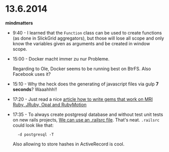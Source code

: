 # 13.6.2014

**mindmatters**

- 9:40 - I learned that the `Function` class can be used to create functions (as done in SlickGrid aggregators), but those will lose all scope and only know the variables given as arguments and be created in window scope.

- 15:00 - Docker macht immer zu nur Probleme.

    Regarding to Ole, Docker seems to be running best on BtrFS. Also Facebook uses it?

- 15:10 - Why the heck does the generating of javascript files via gulp **7 seconds**? Waaahhh!!

- 17:20 - Just read a nice [article how to write gems that work on MRI Ruby, JRuby, Opal and RubyMotion](http://blog.crossplatformruby.com/universal-ruby-gems-in-20-lines-of-code/?utm_source=rubyweekly&utm_medium=email)

- 17:35 - To always create postgresql database and without test unit tests on new rails projects, [We can use an .railsrc file](http://railscasts.com/episodes/318-upgrading-to-rails-3-2). That's neat. `.railsrc` could look like that:

    ```
      -d postgresql -T
    ```

    Also allowing to store hashes in ActiveRecord is cool.
